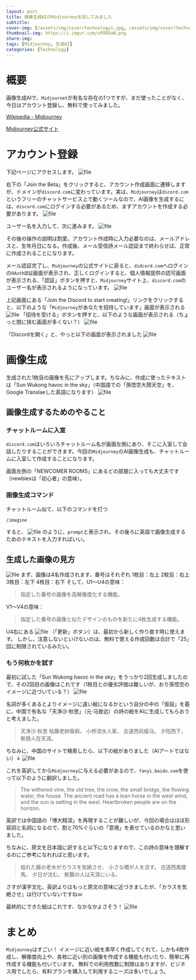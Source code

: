 ```yaml
---
layout: post
title: 画像生成AIのMidjourneyを試してみました
subtitle: 
cover-img: [/assets/img/cover/technology1.jpg, /assets/img/cover/technology2.jpg, /assets/img/cover/technology3.jpg]
thumbnail-img: https://i.imgur.com/vR95DaN.png
share-img:
tags: [Midjourney, 生成AI]
categories: [Technology]
---
```


# 概要
画像生成AIで、`Midjournet`が有名な存在の1つですが、まだ使ったことがなく、今日はアカウント登録し、無料で使ってみました。

[Wikipedia - Midjourney](https://ja.wikipedia.org/wiki/Midjourney)

[Midjourney公式サイト](https://www.midjourney.com)

# アカウント登録
下記ページにアクセスします。
![file](https://i.imgur.com/42Z3jKU.png)

右下の「Join the Beta」をクリックすると、アカウント作成画面に遷移しますが、ドメインが`discord.com`に変わっています。実は、`Midjourney`は`dicord.com`というフリーのチャットサービス上で動くツールなので、AI画像を生成するには、`discord.com`にログインする必要があるため、まずアカウントを作成する必要があります。
![file](https://i.imgur.com/vR95DaN.png)

ユーザー名を入力して、次に進みます。
![file](https://i.imgur.com/m8LpOb5.png)

その後の操作の説明は割愛。アカウント作成時に入力必要なのは、メールアドレスと、生年月日になる。作成後、メール受信詩メール認証まで終わらせば、正常に作成されることになります。

メール認証完了し、`Midjourney`の公式サイトに戻ると、`didcord.com`へログインの`OAuth認証`画面が表示され、正しくログインすると、個人情報提供の認可画面が表示される、「認証」ボタンを押すと、`Midjourney`サイト上、`discord.com`のユーザー名が表示されるようになっています。
![file](https://i.imgur.com/W9Eqvso.png)

上記画面にある「Join the Discord to start creating!」リンクをクリックすると、以下のような「`Midjourney`があなたを招待しています」画面が表示される
![file](https://i.imgur.com/fQ1Kr4d.png)
「招待を受ける」ボタンを押すと、以下のような画面が表示される（ちょっと間に挟む画面が多くない？）
![file](https://i.imgur.com/IktzGzu.png)

「Discordを開く」と、やっと以下の画面が表示されました
![file](https://i.imgur.com/PeJMVu5.png)

# 画像生成
生成された1枚目の画像を先にアップします。ちなみに、作成に使ったテキストは「Sun Wukong havoc in the sky」（中国語での「孫悟空大鬧天空」を、Google Translaeした英語になります）
![file](https://i.imgur.com/kmBWmPr.jpg)

## 画像生成するためのやること
### チャットルームに入室
`discord.com`はいろいろチャットルーム名が画面左側にあり、そこに入室して会話したりすることができます。今回の`Midjourney`のAI画像生成も、チャットルームに入室して作成することになります。

画面左側の「NEWCOMER ROOMS」にあるどの部屋に入っても大丈夫です（newbiesは「初心者」の意味）。

### 画像生成コマンド
チャットルーム似て、以下のコマンドを打つ
```sh
/imagine
```
すると、
![file](https://i.imgur.com/oaaoDSR.png)
のように、`prompt`と表示され、その後ろに英語で画像生成するためのテキストを入力すればいい。

## 生成した画像の見方
![file](https://i.imgur.com/vtLPlS1.png)
まず、画像は4名作成されます、番号はそれぞれ
1枚目：左上
2枚目：右上
3枚目：左下
4枚目：右下
そして、U1〜U4の意味：
>指定した番号の画像を高解像度化する機能。

V1〜V4の意味：
>指定した番号の画像と似たデザインのものを新たに4枚生成する機能。

U4右にある ![file](https://i.imgur.com/svxqNte.png) （「更新」ボタン）は、最初から新しく作り直す時に使えます。
しかし、注意しないといけないのは、無料で使える作成回数は合計で「25」回に制限されているみたい。

### もう何枚かを試す
最初に試した「Sun Wukong havoc in the sky」をうっかり2回生成しましたので、その2回目の画像はこれです（1枚目との優劣評価は難しいが、おり孫悟空のイメージに近づいている？）
![file](https://i.imgur.com/1c8s8yN.png)

名詞が多くあるとよりイメージに違い絵になるかという自分の中の「仮設」を基に、中国で有名な「天净沙·秋思」（元·马致远）の詩の絵をAIに生成してもらおうと考えました。
>天净沙·秋思
枯藤老树昏鸦，
小桥流水人家，
古道西风瘦马。
夕阳西下，
断肠人在天涯。

ちなみに、中国のサイトで検索したら、以下の絵がありました（AIアートではない）↓
![file](https://i.imgur.com/3eLihFJ.png)

これを英訳してから`Midjourney`に与える必要があるので、`fanyi.baidu.com`を使って以下のように翻訳しました。
>The withered vine, the old tree, the crow, the small bridge, the flowing water, the house. The ancient road has a lean horse in the west wind, and the sun is setting in the west. Heartbroken people are on the horizon.

英訳では中国語の「博大精深」を再現することが難しいが、今回の場合はほぼ形容詞と名詞になるので、割と70%ぐらいの「意境」を表せているのかなと思いました。

ちなみに、原文を日本語に訳すると以下になりますので、この詩の意味を理解するのにご参考になれればと思います。
>枯れた藤の老木がカラスを気絶させ、
小さな橋が人を流す。
古道西風痩馬、
夕日が沈む。
断腸の人は天涯にいる。

さすが漢字文化、英訳よりはもっと原文の意味に近づきましたが、「カラスを気絶させ」は行けていないですねｗ

最終的にできた絵はこれです、なかなかよさそう！
![file](https://i.imgur.com/xM1wjGh.png)

# まとめ
`Midjourney`はすごい！
イメージに近い絵を素早く作成してくれて、しかも4枚作成し、解像度向上や、各枚に近い別の画像を作成する機能も付いたり、簡単に再作成する機能も付いています。
無料での利用枚数に制限はありますが、ビジネス用でしたら、有料プランを購入して利用するニーズは多いでしょう。
